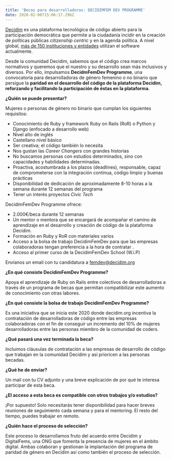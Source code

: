 ```yaml
---
title: 'Becas para desarrolladoras: DECIDIMFEM DEV PROGRAMME'
date: 2020-02-06T15:06:17.296Z
---
```

[Decidim](https://decidim.org/) es una plataforma tecnológica de código abierto para la participación democrática que permite a la ciudadanía incidir en la creación de políticas públicas *citizenship centric* y en la agenda política. A nivel global, [más de 150 instituciones y entidades](https://decidim.org/usedby/) utilizan el software actualmente.

Desde la comunidad Decidim, sabemos que el código crea marcos normativos y queremos que el nuestro y su desarrollo sean más inclusivos y diversos. Por ello, impulsamos **DecidmFemDev Programme**, una convocatoria para desarrolladoras de género femenino o no binario que persigue la **paridad en el desarrollo del código de la plataforma Decidim, reforzando y facilitando la participación de éstas en la plataforma**.

**¿Quién se puede presentar?**

Mujeres o personas de género no binario que cumplan los siguientes requisitos:

* Conocimiento de Ruby y framework Ruby on Rails (RoR) o Python y Django (enfocado a desarrollo web)
* Nivel alto de inglés
* Castellano nivel básico
* Ser creativa; el código también lo necesita
* Nos gustan las *Career Changers* con grandes historias
* No buscamos personas con estudios determinados, sino con capacidades y habilidades determinadas.
* Proactiva, acostumbrada a los plazos (deadlines), responsable, capaz de comprometerse con la integración continua, código limpio y buenas prácticas
* Disponibilidad de dedicación de aproximadamente 8-10 horas a la semana durante 12 semanas del programa
* Tener un interés proyectos *Civic Tech*

DecidimFemDev Programme ofrece:

* 2.000€/beca durante 12 semanas
* Un mentor o mentora que se encargará de acompañar el camino de aprendizaje en el desarrollo y creación de código de la plataforma Decidim.
* Formación en Ruby y RoR con materiales varios
* Acceso a la bolsa de trabajo DecidimFemDev para que las empresas colaboradoras tengan preferencia a la hora de contratar .
* Acceso al primer curso de la DecidimFemDev School (W.i.P)

Envíanos un email con tu candidatura a [femdev@decidim.org](mailto:femdev@decidim.org)

**¿En qué consiste DecidimFemDev Programme?**

Apoya el aprendizaje de Ruby on Rails entre colectivos de desarrolladoras a través de un programa de becas que permitan compatibilizar este aumento de conocimiento con otras labores.

**¿En qué consiste la bolsa de trabajo DecidimFemDev Programme?**

Es una iniciativa que se inicia este 2020 donde decidim.org incentiva la contratación de desarrolladoras de código entre las empresas colaboradoras con el fin de conseguir un incremento del 10% de mujeres desarrolladoras entre las personas miembro de la comunidad de coders.

**¿Qué pasará una vez terminada la beca?**

Incluimos cláusulas de contratación a las empresas de desarrollo de código que trabajan en la comunidad Decidim y así prioricen a las personas becadas.

**¿Qué he de enviar?**

Un mail con tu CV adjunto y una breve explicación de por qué te interesa participar de esta beca.

**¿El acceso a esta beca es compatible con otros trabajos y/o estudios?**

¡Por supuesto! Solo necesitarás tener disponibilidad para hacer breves reuniones de seguimiento cada semana y para el mentoring. El resto del tiempo, puedes trabajar en remoto.

**¿Quién hace el proceso de selección?**

Este proceso lo desarrollamos fruto del acuerdo entre Decidim y DigitalFems, una ONG que fomenta la presencia de mujeres en el ámbito digital. Ambas colaboran y gestionan la implantación del programa de paridad de género en Decidim así como también el proceso de selección.
